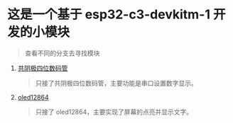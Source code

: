 # 这是一个基于 esp32-c3-devkitm-1 开发的小模块

> 查看不同的分支去寻找模块

1. [共阴极四位数码管](https://github.com/CnsMaple/esp32-c3-devkitm-1/tree/common-cathode-4seg)

   > 只接了共阴极四位数码管，主要功能是串口设置数字显示。

2. [oled12864](https://github.com/CnsMaple/esp32-c3-devkitm-1/tree/oled12864)
   > 只接了 oled12864，主要实现了屏幕的点亮并显示文字。

